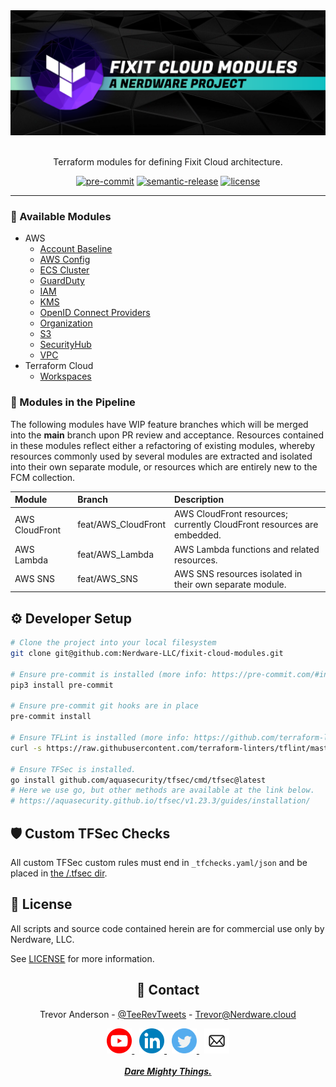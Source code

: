 <div align="center">

  <a href="https://www.youtube.com/channel/UCguSCK_j1obMVXvv-DUS3ng">
    <img src="/.github/assets/FCM_repo_banner.png" height="200" />
  </a>
  <br><br>

Terraform modules for defining Fixit Cloud architecture.

[![pre-commit][pre-commit-shield]](https://github.com/pre-commit/pre-commit)
[![semantic-release][semantic-shield]](https://github.com/semantic-release/semantic-release)
[![license][license-shield]](/LICENSE)

</div>

---

### 🧱 Available Modules

- AWS
  - [Account Baseline](AWS_AccountBaseline/README.md)
  - [AWS Config](AWS_Config/README.md)
  - [ECS Cluster](AWS_ECS_Cluster/README.md)
  - [GuardDuty](AWS_GuardDuty/README.md)
  - [IAM](AWS_IAM/README.md)
  - [KMS](AWS_KMS/README.md)
  - [OpenID Connect Providers](AWS_OpenID_Connect_Providers/README.md)
  - [Organization](AWS_Organization/README.md)
  - [S3](AWS_S3/README.md)
  - [SecurityHub](AWS_SecurityHub/README.md)
  - [VPC](AWS_VPC/README.md)
- Terraform Cloud
  - [Workspaces](TFC_Workspaces/README.md)

### 🚧 Modules in the Pipeline

The following modules have WIP feature branches which will be merged into the **main** branch upon PR review and acceptance. Resources contained in these modules reflect either a refactoring of existing modules, whereby resources commonly used by several modules are extracted and isolated into their own separate module, or resources which are entirely new to the FCM collection.

| **Module**     | **Branch**          | **Description**                                                        |
| :------------- | :------------------ | :--------------------------------------------------------------------- |
| AWS CloudFront | feat/AWS_CloudFront | AWS CloudFront resources; currently CloudFront resources are embedded. |
| AWS Lambda     | feat/AWS_Lambda     | AWS Lambda functions and related resources.                            |
| AWS SNS        | feat/AWS_SNS        | AWS SNS resources isolated in their own separate module.               |

## ⚙️ Developer Setup

```bash
# Clone the project into your local filesystem
git clone git@github.com:Nerdware-LLC/fixit-cloud-modules.git

# Ensure pre-commit is installed (more info: https://pre-commit.com/#install)
pip3 install pre-commit

# Ensure pre-commit git hooks are in place
pre-commit install

# Ensure TFLint is installed (more info: https://github.com/terraform-linters/tflint#readme)
curl -s https://raw.githubusercontent.com/terraform-linters/tflint/master/install_linux.sh | bash

# Ensure TFSec is installed.
go install github.com/aquasecurity/tfsec/cmd/tfsec@latest
# Here we use go, but other methods are available at the link below.
# https://aquasecurity.github.io/tfsec/v1.23.3/guides/installation/
```

## 🛡️ Custom TFSec Checks

All custom TFSec custom rules must end in `_tfchecks.yaml/json` and be placed in [the /.tfsec dir](/.tfsec/README.md).

## 📝 License

All scripts and source code contained herein are for commercial use only by Nerdware, LLC.

See [LICENSE](/LICENSE) for more information.

<div align="center">

## 💬 Contact

Trevor Anderson - [@TeeRevTweets](https://twitter.com/teerevtweets) - [Trevor@Nerdware.cloud](mailto:trevor@nerdware.cloud)

  <a href="https://www.youtube.com/channel/UCguSCK_j1obMVXvv-DUS3ng">
    <img src="/.github/assets/YouTube_icon_circle.svg" height="40" />
  </a>
  &nbsp;
  <a href="https://www.linkedin.com/in/meet-trevor-anderson/">
    <img src="/.github/assets/LinkedIn_icon_circle.svg" height="40" />
  </a>
  &nbsp;
  <a href="https://twitter.com/TeeRevTweets">
    <img src="/.github/assets/Twitter_icon_circle.svg" height="40" />
  </a>
  &nbsp;
  <a href="mailto:trevor@nerdware.cloud">
    <img src="/.github/assets/email_icon_circle.svg" height="40" />
  </a>
  <br><br>

  <a href="https://daremightythings.co/">
    <strong><i>Dare Mighty Things.</i></strong>
  </a>

</div>

<!-- LINKS -->

[pre-commit-shield]: https://img.shields.io/badge/pre--commit-33A532.svg?logo=pre-commit&logoColor=F8B424&labelColor=gray
[semantic-shield]: https://img.shields.io/badge/%20%20%F0%9F%93%A6%F0%9F%9A%80-semantic--release-E10079.svg
[license-shield]: https://img.shields.io/badge/license-Proprietary-000080.svg?labelColor=gray
[fixit-cloud-live]: https://github.com/Nerdware-LLC/fixit-cloud-live
